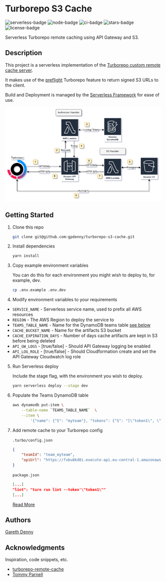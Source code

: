 # Turborepo S3 Cache

![serverless-badge](https://img.shields.io/badge/serverless-%3E%3Dv3.0-red?logo=serverless)
![node-badge](https://img.shields.io/badge/node.js-%3E%3Dv16.0-red?logo=node.js)
![ci-badge](https://github.com/gpdenny/turborepo-s3-cache/actions/workflows/main.yml/badge.svg)
![stars-badge](https://img.shields.io/github/stars/gpdenny/turborepo-s3-cache?logo=github)
![license-badge](https://img.shields.io/github/license/gpdenny/turborepo-s3-cache)

Serverless Turborepo remote caching using API Gateway and S3.

## Description

This project is a serverless implementation of the [Turborepo custom remote cache server](https://turbo.build/repo/docs/core-concepts/remote-caching#custom-remote-caches).

It makes use of the [preflight](https://turbo.build/repo/docs/reference/command-line-reference#--preflight) Turborepo feature to return signed S3 URLs to the client.

Build and Deployment is managed by the [Serverless Framework](http://serverless.com/) for ease of use.

![diagram](docs/diagram.png)

## Getting Started

1. Clone this repo

   ```sh
   git clone git@github.com:gpdenny/turborepo-s3-cache.git
   ```

2. Install dependencies

   ```sh
   yarn install
   ```

3. Copy example environment variables

   You can do this for each environment you might wish to deploy to, for example, dev.

   ```sh
   cp .env.example .env.dev
   ```

4. Modify environment variables to your requirements

- `SERVICE_NAME` - Serverless service name, used to prefix all AWS resources
- `REGION` - The AWS Region to deploy the service to
- `TEAMS_TABLE_NAME` - Name for the DynamoDB teams table [see below](#item6)
- `CACHE_BUCKET_NAME` - Name for the artifacts S3 bucket
- `CACHE_EXPIRATION_DAYS` - Number of days cache artifacts are kept in S3 before being deleted
- `API_GW_LOGS` - [true/false] - Should API Gateway logging be enabled
- `API_LOG_ROLE` - [true/false] - Should Cloudformation create and set the API Gateway Cloudwatch log role

5. Run Serverless deploy

   Include the stage flag, with the environment you wish to deploy.

   ```sh
   yarn serverless deploy --stage dev
   ```

6. Populate the Teams DynamoDB table

   ```sh
   aws dynamodb put-item \
       --table-name `TEAMS_TABLE_NAME`  \
       --item \
           '{"name": {"S": "myteam"}, "tokens": {"S": "[\"token1\", \"token2\"]"}}'
   ```

7. Add remote cache to your Turborepo config

   `.turbo/config.json`

   ```json
   {
       "teamId": "team_myteam",
       "apiUrl": "https://fxbu8kd8i.execute-api.eu-central-1.amazonaws.com/dev/"
   }
   ```

   `package.json`

   ```json
   [...]
   "lint": "turn run lint --token'\"token1\""
   [...]
   ```
   [Read More](https://turbo.build/repo/docs/core-concepts/remote-caching#custom-remote-caches)


## Authors

[Gareth Denny](https://twitter.com/gazdenny)

## Acknowledgments

Inspiration, code snippets, etc.
* [turborepo-remote-cache](https://github.com/ducktors/turborepo-remote-cache)
* [Tommy Parnell](https://blog.terrible.dev/Building-a-remote-cache-server-for-Turborepo/)

